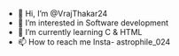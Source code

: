 - 👋 Hi, I’m @VrajThakar24
- 👀 I’m interested in Software development 
- 🌱 I’m currently learning C & HTML
- 📫 How to reach me Insta- astrophile_024
